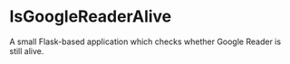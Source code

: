 IsGoogleReaderAlive
===================

A small Flask-based application which checks whether Google Reader is still alive. 
